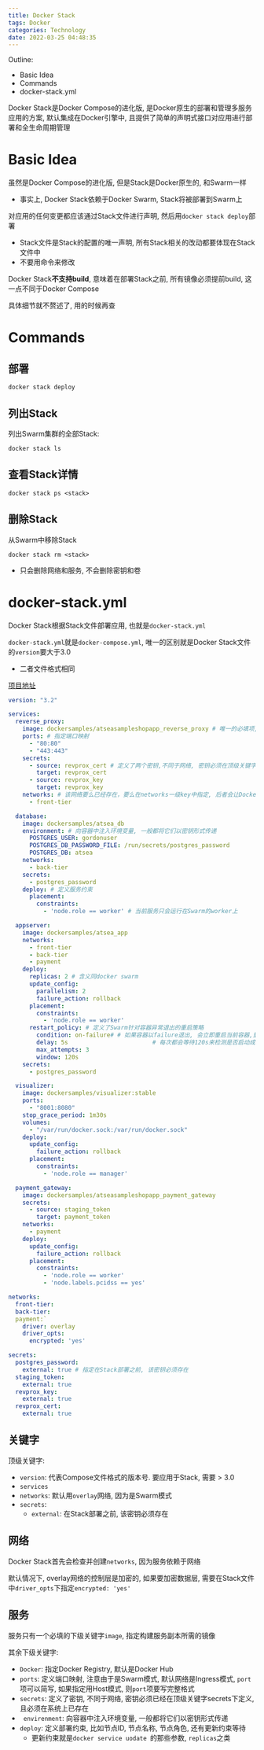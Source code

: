 ```yaml
---
title: Docker Stack
tags: Docker
categories: Technology
date: 2022-03-25 04:48:35
---
```



Outline:

* Basic Idea
* Commands
* docker-stack.yml



Docker Stack是Docker Compose的进化版,  是Docker原生的部署和管理多服务应用的方案, 默认集成在Docker引擎中, 且提供了简单的声明式接口对应用进行部署和全生命周期管理



<!--more-->

# Basic  Idea

虽然是Docker Compose的进化版, 但是Stack是Docker原生的, 和Swarm一样

* 事实上, Docker Stack依赖于Docker Swarm, Stack将被部署到Swarm上



对应用的任何变更都应该通过Stack文件进行声明, 然后用`docker stack deploy`部署

* Stack文件是Stack的配置的唯一声明, 所有Stack相关的改动都要体现在Stack文件中
* 不要用命令来修改



Docker Stack**不支持build**, 意味着在部署Stack之前, 所有镜像必须提前build, 这一点不同于Docker Compose



具体细节就不赘述了, 用的时候再查

# Commands

## 部署

```shell
docker stack deploy
```



## 列出Stack

列出Swarm集群的全部Stack:

```shell
docker stack ls
```


## 查看Stack详情

```shell
docker stack ps <stack>
```



## 删除Stack

从Swarm中移除Stack

```shell
docker stack rm <stack>
```

* 只会删除网络和服务, 不会删除密钥和卷



# docker-stack.yml

Docker Stack根据Stack文件部署应用, 也就是`docker-stack.yml`

`docker-stack.yml`就是`docker-compose.yml`,  唯一的区别就是Docker Stack文件的`version`要大于3.0

* 二者文件格式相同



[项目地址](https://github.com/dockersamples/atsea-sample-shop-apps)

```yaml
version: "3.2"

services:
  reverse_proxy:
    image: dockersamples/atseasampleshopapp_reverse_proxy # 唯一的必填项,指定镜像
    ports: # 指定端口映射
      - "80:80"
      - "443:443"
    secrets:  
      - source: revprox_cert # 定义了两个密钥,不同于网络, 密钥必须在顶级关键字secrets下定义, 且必须在系统上已存在
        target: revprox_cert
      - source: revprox_key
        target: revprox_key
    networks: # 该网络要么已经存在，要么在networks一级key中指定, 后者会让Docker创建该网络
      - front-tier

  database:
    image: dockersamples/atsea_db
    environment: # 向容器中注入环境变量, 一般都将它们以密钥形式传递
      POSTGRES_USER: gordonuser
      POSTGRES_DB_PASSWORD_FILE: /run/secrets/postgres_password
      POSTGRES_DB: atsea
    networks:
      - back-tier
    secrets:
      - postgres_password
    deploy: # 定义服务约束
      placement:
        constraints:
          - 'node.role == worker' # 当前服务只会运行在Swarm的worker上

  appserver:
    image: dockersamples/atsea_app
    networks:
      - front-tier
      - back-tier
      - payment
    deploy:
      replicas: 2 # 含义同docker swarm
      update_config:
        parallelism: 2
        failure_action: rollback
      placement:
        constraints:
          - 'node.role == worker'
      restart_policy: # 定义了Swarm针对容器异常退出的重启策略
        condition: on-failure# # 如果容器以failure退出, 会立即重启当前容器,重启最多重试三次, 
        delay: 5s                        # 每次都会等待120s来检测是否启动成功, 每次重启间隔5s
        max_attempts: 3
        window: 120s  
    secrets:
      - postgres_password

  visualizer:
    image: dockersamples/visualizer:stable
    ports:
      - "8001:8080"
    stop_grace_period: 1m30s
    volumes:
      - "/var/run/docker.sock:/var/run/docker.sock"
    deploy:
      update_config:
        failure_action: rollback
      placement:
        constraints:
          - 'node.role == manager'

  payment_gateway:
    image: dockersamples/atseasampleshopapp_payment_gateway
    secrets:
      - source: staging_token
        target: payment_token
    networks:
      - payment
    deploy:
      update_config:
        failure_action: rollback
      placement:
        constraints:
          - 'node.role == worker'
          - 'node.labels.pcidss == yes'

networks:
  front-tier:
  back-tier:
  payment:`
    driver: overlay
    driver_opts:
      encrypted: 'yes'

secrets:
  postgres_password:
    external: true # 指定在Stack部署之前, 该密钥必须存在
  staging_token:
    external: true
  revprox_key:
    external: true
  revprox_cert:
    external: true

```



## 关键字

顶级关键字:

* `version`: 代表Compose文件格式的版本号.  要应用于Stack, 需要  > 3.0
* `services`
* `networks`: 默认用`overlay`网络, 因为是Swarm模式
* `secrets`: 
  * `external`: 在Stack部署之前, 该密钥必须存在

## 网络

Docker Stack首先会检查并创建`networks`,  因为服务依赖于网络

默认情况下, overlay网络的控制层是加密的, 如果要加密数据层, 需要在Stack文件中`driver_opts`下指定`encrypted: 'yes'`

## 服务

服务只有一个必填的下级关键字`image`, 指定构建服务副本所需的镜像

其余下级关键字:

* `Docker`: 指定Docker Registry, 默认是Docker Hub
* `ports`: 定义端口映射, 注意由于是Swarm模式, 默认网络是Ingress模式, `port`项可以简写, 如果指定用Host模式, 则`port`项要写完整格式
* `secrets`: 定义了密钥, 不同于网络, 密钥必须已经在顶级关键字secrets下定义, 且必须在系统上已存在
* ` envirenment`: 向容器中注入环境变量, 一般都将它们以密钥形式传递
* `deploy`: 定义部署约束, 比如节点ID, 节点名称, 节点角色, 还有更新约束等待
  * 更新约束就是`docker service uodate `的那些参数, `replicas`之类

